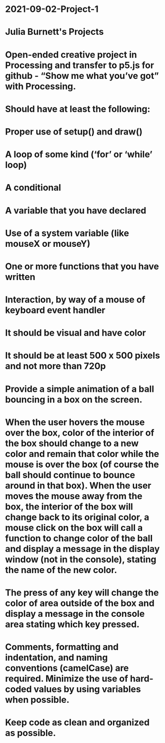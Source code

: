 # 2021-09-02-Project-1
# Julia Burnett's Projects
# Open-ended creative project in Processing and transfer to p5.js for github - “Show me what you’ve got” with Processing.
# Should have at least the following:
#      Proper use of setup() and draw()
#      A loop of some kind (‘for’ or ‘while’ loop)
#      A conditional
#      A variable that you have declared
#      Use of a system variable (like mouseX or mouseY)
#      One or more functions that you have written
#      Interaction, by way of a mouse of keyboard event handler
#      It should be visual and have color
#      It should be at least 500 x 500 pixels and not more than 720p
# Provide a simple animation of a ball bouncing in a box on the screen.
# When the user hovers the mouse over the box, color of the interior of the box should change to a new color and remain that   color while the mouse is over the box (of course the ball should continue to bounce around in that box). When the user moves the mouse away from the box, the interior of the box will change back to its original color, a mouse click on the box will call a function to change color of the ball and display a message in the display window (not in the console), stating the name of the new color.
# The press of any key will change the color of area outside of the box and display a message in the console area stating which key pressed.
# Comments, formatting and indentation, and naming conventions (camelCase) are required. Minimize the use of hard-coded values by using variables when possible.  
# Keep code as clean and organized as possible.
